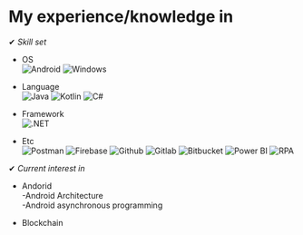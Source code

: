 # My experience/knowledge in

✔ *Skill set*
* OS    
<img alt="Android" src ="https://img.shields.io/badge/Android-3DDC84.svg?&style=for-the-badge&logo=Android&logoColor=white"/> <img alt="Windows" src ="https://img.shields.io/badge/Windows-0078D6.svg?&style=for-the-badge&logo=Windows&logoColor=white"/>

* Language  
<img alt="Java" src ="https://img.shields.io/badge/Java-007396.svg?&style=for-the-badge&logo=Java&logoColor=white"/> <img alt="Kotlin" src ="https://img.shields.io/badge/Kotlin-7F52FF.svg?&style=for-the-badge&logo=Kotlin&logoColor=white"/> <img alt="C#" src ="https://img.shields.io/badge/C Sharp-239120.svg?&style=for-the-badge&logo=C Sharp&logoColor=white"/>

* Framework   
<img alt=".NET" src ="https://img.shields.io/badge/.NET-512BD4.svg?&style=for-the-badge&logo=.NET&logoColor=white"/> <!--  -->

* Etc   
<img alt="Postman" src ="https://img.shields.io/badge/Postman-FF6C37.svg?&style=for-the-badge&logo=Postman&logoColor=white"/> <img alt="Firebase" src ="https://img.shields.io/badge/Firebase-FFCA28.svg?&style=for-the-badge&logo=Firebase&logoColor=white"/> <img alt="Github" src ="https://img.shields.io/badge/Github-181717.svg?&style=for-the-badge&logo=Github&logoColor=white"/> <img alt="Gitlab" src ="https://img.shields.io/badge/Gitlab-FCA121.svg?&style=for-the-badge&logo=Gitlab&logoColor=white"/> <img alt="Bitbucket" src ="https://img.shields.io/badge/Bitbucket-0052CC.svg?&style=for-the-badge&logo=Bitbucket&logoColor=white"/> <img alt="Power BI" src ="https://img.shields.io/badge/Power BI-F2C811.svg?&style=for-the-badge&logo=Power BI&logoColor=white"/> <img alt="RPA" src ="https://img.shields.io/badge/RPA-FF69B4.svg?&style=for-the-badge&logoColor=white"/>   

✔ *Current interest in* 
* Andorid   
-Android Architecture    
-Android asynchronous programming

* Blockchain
